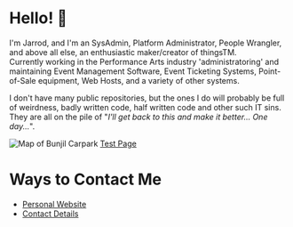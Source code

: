 # Hello! 👋  
I'm Jarrod, and I'm an SysAdmin, Platform Administrator, People Wrangler, and above all else, an enthusiastic maker/creator of thingsTM.  
Currently working in the Performance Arts industry 'administratoring' and maintaining Event Management Software, Event Ticketing Systems, Point-of-Sale equipment, Web Hosts, and a variety of other systems.

I don't have many public repositories, but the ones I do will probably be full of weirdness, badly written code, half written code and other such IT sins.  
They are all on the pile of "*I'll get back to this and make it better... One day...*".

![Map of Bunjil Carpark](kindergarden-parking-v1.0.png "Test Title")
[Test Page](test.md)

# Ways to Contact Me
* [Personal Website][domain-home]
* [Contact Details][domain-contact]

<!--
**jarrodrose/jarrodrose** is a ✨ _special_ ✨ repository because its `README.md` (this file) appears on your GitHub profile.

Here are some ideas to get you started:

- 🔭 I’m currently working on ...
- 🌱 I’m currently learning ...
- 👯 I’m looking to collaborate on ...
- 🤔 I’m looking for help with ...
- 💬 Ask me about ...
- 📫 How to reach me: ...
- 😄 Pronouns: ...
- ⚡ Fun fact: ...
-->

[domain-home]: https://jarrodrose.com
[domain-contact]: https://jar.id.au
